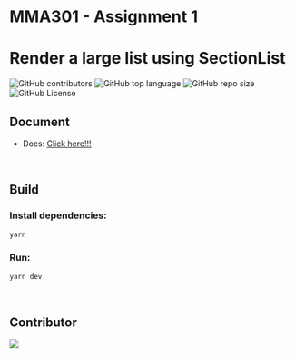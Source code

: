 # MMA301 - Assignment 1

# Render a large list using SectionList

![GitHub contributors](https://img.shields.io/github/contributors/MMA301-17C/Assignment-1)
![GitHub top language](https://img.shields.io/github/languages/top/MMA301-17C/Assignment-1)
![GitHub repo size](https://img.shields.io/github/repo-size/MMA301-17C/Assignment-1)
![GitHub License](https://img.shields.io/github/license/MMA301-17C/Assignment-1)
<!-- [![Quality Gate Status](https://sonarcloud.io/api/project_badges/measure?project=SDN302-SE17C_Assignment-1&metric=alert_status)](https://sonarcloud.io/summary/new_code?id=SDN302-SE17C_Assignment-1) -->

## Document
- Docs: [Click here!!!](docs/Assignment%201.pdf)
  
<br>

## Build

### Install dependencies:

```bash
yarn 
```

### Run:

```bash
yarn dev
```

<br>

## Contributor
<a href="https://github.com/MMA301-17C/Assignment-1/graphs/contributors">
  <img src="https://contrib.rocks/image?repo=MMA301-17C/Assignment-1" />
</a>
